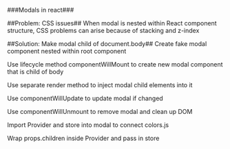 ###Modals in react###

##Problem: CSS issues##
When modal is nested within React component structure, CSS problems can arise because of stacking and z-index

##Solution: Make modal child of document.body##
Create fake modal component nested within root component

Use lifecycle method componentWillMount to create new modal component that is child of body

Use separate render method to inject modal child elements into it

Use componentWillUpdate to update modal if changed

Use componentWillUnmount to remove modal and clean up DOM

Import Provider and store into modal to connect colors.js

Wrap props.children inside Provider and pass in store
